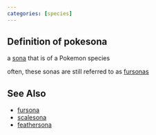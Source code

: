 ```yaml
---
categories: [species]
---
```

## Definition of pokesona

a [sona](./sona) that is of a Pokemon species

often, these sonas are still referred to as [fursonas](./fursona)

## See Also

- [fursona](./fursona)
- [scalesona](./scalesona)
- [feathersona](./feathersona)
